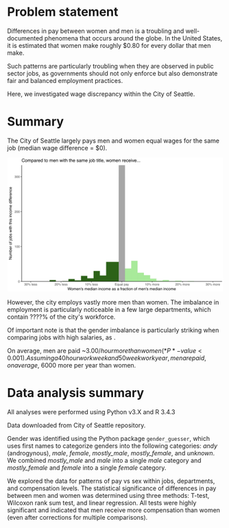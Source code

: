 # Problem statement
Differences in pay between women and men is a troubling and well-documented phenomena that occurs around the globe. In the United States, it is estimated that women make roughly $0.80 for every dollar that men make.

Such patterns are particularly troubling when they are observed in public sector jobs, as governments should not only enforce but also demonstrate fair and balanced employment practices.

Here, we investigated wage discrepancy within the City of Seattle.

# Summary
The City of Seattle largely pays men and women equal wages for the same job (median wage difference = $0).

![For a given job title, men and women are likely to receive similar hourly wages.](https://github.com/bochocki/seattle_gender_pay_disparity/blob/master/wage_differences_histogram.png)

However, the city employs vastly more men than women. The imbalance in employment is particularly noticeable in a few large departments, which contain ????% of the city's workforce.

Of important note is that the gender imbalance is particularly striking when comparing jobs with high salaries, as .

On average, men are paid ~$3.00/hour more than women (*P*-value < 0.001). Assuming a 40 hour work week and 50 week work year, men are paid, on average, ~$6000 more per year than women.

# Data analysis summary
All analyses were performed using Python v3.X and R 3.4.3

Data downloaded from City of Seattle repository.

Gender was identified using the Python package `gender_guesser`, which uses first names to categorize genders into the following categories: *andy* (androgynous), *male*, *female*, *mostly_male*, *mostly_female*, and *unknown*. We combined *mostly_male* and *male* into a single *male* category and *mostly_female* and *female* into a single *female* category.

We explored the data for patterns of pay vs sex within jobs, departments, and compensation levels.
The statistical significance of differences in pay between men and women was determined using three methods: T-test, Wilcoxon rank sum test, and linear regression. All tests were highly significant and indicated that men receive more compensation than women (even after corrections for multiple comparisons).
